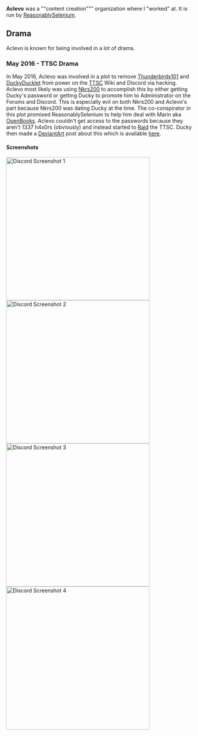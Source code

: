 **Aclevo** was a ""content creation""" organization where I "worked" at. It is run by [ReasonablySelenium](?ReasonablySelenium).

## Drama
Aclevo is known for being involved in a lot of drama.

### May 2016 - TTSC Drama
In May 2016, Aclevo was involved in a plot to remove [Thunderbirds101](?Thunderbirds101) and [DuckyDucklet](?DuckyDucklet) from power on the [TTSC](?TTSC) Wiki and Discord via hacking.
Aclevo most likely was using [Nkrs200](?Nkrs200) to accomplish this by either getting Ducky's password or getting Ducky to promote him to Administrator on the Forums and Discord.
This is especially evil on both Nkrs200 and Aclevo's part because Nkrs200 was dating Ducky at the time.
The co-conspirator in this plot promised ReasonablySelenium to help him deal with Marin aka [OpenBooks](?OpenBooks).
Aclevo couldn't get access to the passwords because they aren't 1337 h4x0rs (obviously) and instead started to [Raid](?Raid) the TTSC.
Ducky then made a [DeviantArt](?DeviantArt) post about this which is available [here](http://archive.is/aV0wb).

#### Screenshots
<img src="https://kek.gg/i/5bs-sB.png" alt="Discord Screenshot 1" style="height:4in;width:4in">
<img src="https://kek.gg/i/5_CFQX.jpeg" alt="Discord Screenshot 2" style="height:4in;width:4in">
<img src="https://kek.gg/i/7DLWhc.jpeg" alt="Discord Screenshot 3" style="height:4in;width:4in">
<img src="https://kek.gg/i/6gK6j3.png" alt="Discord Screenshot 4" style="height:4in;width:4in">
